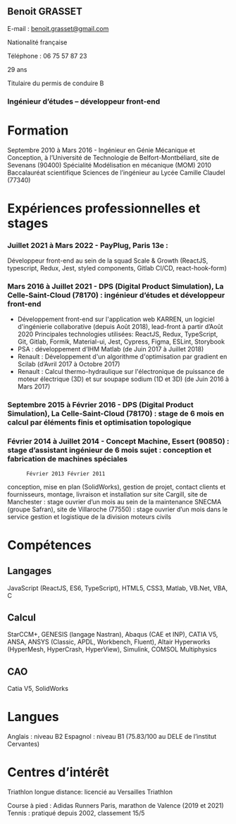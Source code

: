 ## Benoit GRASSET
E-mail : benoit.grasset@gmail.com

Nationalité française

Téléphone : 06 75 57 87 23

29 ans

Titulaire du permis de conduire B

### Ingénieur d’études – développeur front-end

# Formation
Septembre 2010 à Mars 2016 - Ingénieur en Génie Mécanique et Conception, à l’Université de Technologie de Belfort-Montbéliard, site de Sevenans (90400)
Spécialité Modélisation en mécanique (MOM)
2010 Baccalauréat scientifique Sciences de l’ingénieur au Lycée Camille Claudel (77340)

# Expériences professionnelles et stages
### Juillet 2021 à Mars 2022 - PayPlug, Paris 13e :
Développeur front-end au sein de la squad Scale & Growth (ReactJS, typescript, Redux, Jest, styled components, Gitlab CI/CD, react-hook-form)
### Mars 2016 à Juillet 2021 - DPS (Digital Product Simulation), La Celle-Saint-Cloud (78170) : ingénieur d’études et développeur front-end
- Développement front-end sur l'application web KARREN, un logiciel d'ingénierie collaborative (depuis Août 2018), lead-front à partir d’Août 2020
Principales technologies utilisées: ReactJS, Redux, TypeScript, Git, Gitlab, Formik,
Material-ui, Jest, Cypress, Figma, ESLint, Storybook
- PSA : développement d’IHM Matlab (de Juin 2017 à Juillet 2018)
- Renault : Développement d'un algorithme d'optimisation par gradient en Scilab
(d’Avril 2017 à Octobre 2017)
- Renault : Calcul thermo-hydraulique sur l'électronique de puissance de moteur
électrique (3D) et sur soupape sodium (1D et 3D) (de Juin 2016 à Mars 2017)
### Septembre 2015 à Février 2016 - DPS (Digital Product Simulation), La Celle-Saint-Cloud (78170) : stage de 6 mois en calcul par éléments finis et optimisation topologique
### Février 2014 à Juillet 2014 - Concept Machine, Essert (90850) : stage d’assistant ingénieur de 6 mois sujet : conception et fabrication de machines spéciales
          Février 2013 Février 2011
conception, mise en plan (SolidWorks), gestion de projet, contact clients et fournisseurs, montage, livraison et installation sur site
Cargill, site de Manchester : stage ouvrier d’un mois au sein de la maintenance SNECMA (groupe Safran), site de Villaroche (77550) : stage ouvrier d’un mois dans le
service gestion et logistique de la division moteurs civils

# Compétences
## Langages
JavaScript (ReactJS, ES6, TypeScript), HTML5, CSS3, Matlab, VB.Net, VBA, C
## Calcul
StarCCM+, GENESIS (langage Nastran), Abaqus (CAE et INP), CATIA V5, ANSA, ANSYS (Classic, APDL, Workbench, Fluent), Altair Hyperworks (HyperMesh, HyperCrash, HyperView), Simulink, COMSOL Multiphysics
## CAO
Catia V5, SolidWorks

# Langues
 Anglais : niveau B2 Espagnol : niveau B1 (75.83/100 au DELE de l’institut Cervantes)
 
# Centres d’intérêt
Triathlon longue distance: licencié au Versailles Triathlon

Course à pied : Adidas Runners Paris, marathon de Valence (2019 et 2021) Tennis : pratiqué depuis 2002, classement 15/5
